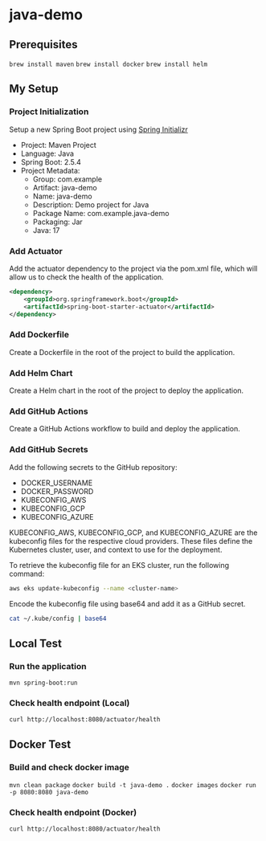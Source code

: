 # java-demo

## Prerequisites

`brew install maven`
`brew install docker`
`brew install helm`

## My Setup

### Project Initialization

Setup a new Spring Boot project using [Spring Initializr](https://start.spring.io/)

- Project: Maven Project
- Language: Java
- Spring Boot: 2.5.4
- Project Metadata:
  - Group: com.example
  - Artifact: java-demo
  - Name: java-demo
  - Description: Demo project for Java
  - Package Name: com.example.java-demo
  - Packaging: Jar
  - Java: 17

### Add Actuator

Add the actuator dependency to the project via the pom.xml file, which will allow us to check the health of the application.

```xml
<dependency>
    <groupId>org.springframework.boot</groupId>
    <artifactId>spring-boot-starter-actuator</artifactId>
</dependency>
```

### Add Dockerfile

Create a Dockerfile in the root of the project to build the application.

### Add Helm Chart

Create a Helm chart in the root of the project to deploy the application.

### Add GitHub Actions

Create a GitHub Actions workflow to build and deploy the application.

### Add GitHub Secrets

Add the following secrets to the GitHub repository:

- DOCKER_USERNAME
- DOCKER_PASSWORD
- KUBECONFIG_AWS
- KUBECONFIG_GCP
- KUBECONFIG_AZURE

KUBECONFIG_AWS, KUBECONFIG_GCP, and KUBECONFIG_AZURE are the kubeconfig files for the respective cloud providers. These files define the Kubernetes cluster, user, and context to use for the deployment.

To retrieve the kubeconfig file for an EKS cluster, run the following command:

```bash
aws eks update-kubeconfig --name <cluster-name>
```

Encode the kubeconfig file using base64 and add it as a GitHub secret.

```bash
cat ~/.kube/config | base64
```

## Local Test

### Run the application

`mvn spring-boot:run`

### Check health endpoint (Local)

`curl http://localhost:8080/actuator/health`

## Docker Test

### Build and check docker image

`mvn clean package`
`docker build -t java-demo .`
`docker images`
`docker run -p 8080:8080 java-demo`

### Check health endpoint (Docker)

`curl http://localhost:8080/actuator/health`
